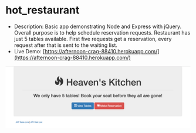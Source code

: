 # hot_restaurant
* Description: Basic app demonstrating Node and Express with jQuery. Overall purpose is to help schedule reservation requests. Restaurant has just 5 tables available. First five requests get a reservation, every request after that is sent to the waiting list.
* Live Demo: [https://afternoon-crag-88410.herokuapp.com/](https://afternoon-crag-88410.herokuapp.com/)

![Hot Restaurant Image](images-readme/HeavensKitchen.png)

